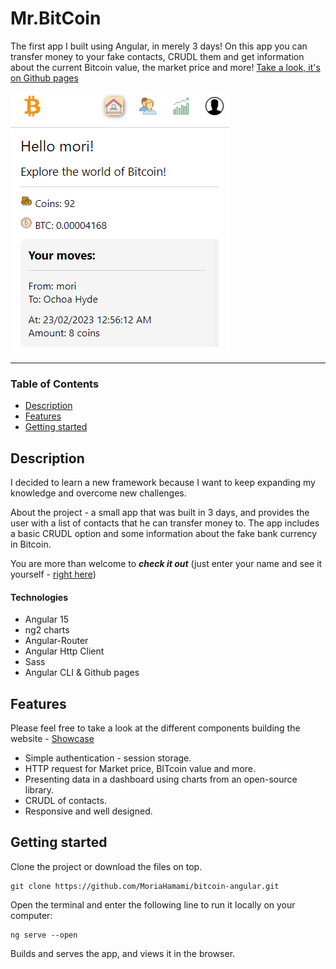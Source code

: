 # Mr.BitCoin
The first app I built using Angular, in merely 3 days! On this app you can transfer money to your fake contacts, CRUDL them and get information about the current Bitcoin value, the market price and more!
[Take a look, it's on Github pages](https://moriahamami.github.io/bitcoin-angular/ "Github pages link")

![Homepage image](src/assets/imgs/homepage-img.png "Homepage image")
___

### Table of Contents
- [Description](#description)
- [Features](#features)
- [Getting started](#getting-started)

## Description
I decided to learn a new framework because I want to keep expanding my knowledge and overcome new challenges. 

About the project - a small app that was built in 3 days, and provides the user with a list of contacts that he can transfer money to. The app includes a basic CRUDL option and some information about the fake bank currency in Bitcoin.

You are more than welcome to ***check it out*** (just enter your name and see it yourself - [right here](https://moriahamami.github.io/bitcoin-angular/ "Github pages link"))



#### Technologies

- Angular 15
- ng2 charts
- Angular-Router
- Angular Http Client
- Sass
- Angular CLI & Github pages

## Features
Please feel free to take a look at the different components building the website - [Showcase](#showcase)

- Simple authentication - session storage.
- HTTP request for Market price, BITcoin value and more.
- Presenting data in a dashboard using charts from an open-source library.
- CRUDL of contacts.
- Responsive and well designed.


## Getting started
Clone the project or download the files on top.
```
git clone https://github.com/MoriaHamami/bitcoin-angular.git
```
Open the terminal and enter the following line to run it locally on your computer:
```
ng serve --open
```
Builds and serves the app, and views it in the browser.
